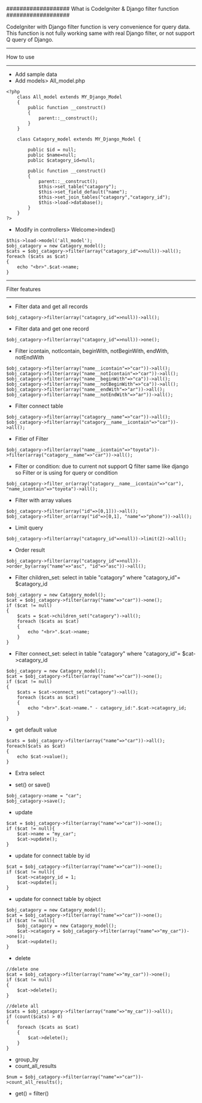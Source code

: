 ###################
What is CodeIgniter & Django filter function
###################

CodeIgniter with Django filter function is very convenience for query data.
This function is not fully working same with real Django filter, or not support Q query of Django.
 

*******************
How to use
*******************

- Add sample data
- Add models> All_model.php
```
<?php
    class All_model extends MY_Django_Model 
    {
        public function __construct()
        {
            parent::__construct();
        }
    }
    
    class Catagory_model extends MY_Django_Model {

        public $id = null;
        public $name=null;
        public $catagory_id=null;

        public function __construct()
        {
            parent::__construct();
            $this->set_table("catagory");
            $this->set_field_default("name");
            $this->set_join_tables("catagory","catagory_id");
            $this->load->database();
        }
    }
?>
```

- Modify in controllers> Welcome>index()
```
$this->load->model('all_model');
$obj_catagory = new Catagory_model();
$cats = $obj_catagory->filter(array("catagory_id"=>null))->all();
foreach ($cats as $cat)
{
    echo "<br>".$cat->name;
}
```

**************************
Filter features
**************************
- Filter data and get all records
```
$obj_catagory->filter(array("catagory_id"=>null))->all(); 
```

- Filter data and get one record
```
$obj_catagory->filter(array("catagory_id"=>null))->one();
```

- Filter icontain, notIcontain, beginWith, notBeginWith, endWith, notEndWith
```
$obj_catagory->filter(array("name__icontain"=>"car"))->all();
$obj_catagory->filter(array("name__notIcontain"=>"car"))->all();
$obj_catagory->filter(array("name__beginWith"=>"ca"))->all();
$obj_catagory->filter(array("name__notBeginWith"=>"ca"))->all();
$obj_catagory->filter(array("name__endWith"=>"ar"))->all();
$obj_catagory->filter(array("name__notEndWith"=>"ar"))->all();
```

- Filter connect table
```
$obj_catagory->filter(array("catagory__name"=>"car"))->all();
$obj_catagory->filter(array("catagory__name__icontain"=>"car"))->all();
```

- Fitler of Filter
```
$obj_catagory->filter(array("name__icontain"=>"toyota"))->filter(array("catagory__name"=>"car"))->all();
```

- Filter or condition: due to current not support Q filter same like django so Filter or is using for query or condition
```
$obj_catagory->filter_or(array("catagory__name__icontain"=>"car"), "name_icontain"=>"toyota")->all();
```

- Filter with array values
```
$obj_catagory->filter(array("id"=>[0,1]))->all();
$obj_catagory->filter_or(array("id"=>[0,1], "name"=>"phone"))->all();
```

- Limit query
```
$obj_catagory->filter(array("catagory_id"=>null))->limit(2)->all(); 
```

- Order result
```
$obj_catagory->filter(array("catagory_id"=>null))->order_by(array("name"=>"asc", "id"=>"asc"))->all();
```

- Filter children_set: select in table "catagory" where "catagory_id"= $catagory_id
```
$obj_catagory = new Catagory_model();
$cat = $obj_catagory->filter(array("name"=>"car"))->one();
if ($cat != null)
{
    $cats = $cat->children_set("catagory")->all();
    foreach ($cats as $cat)
    {
        echo "<br>".$cat->name;
    }
}
```

- Filter connect_set: select in table "catagory" where "catagory_id"= $cat->catagory_id
```
$obj_catagory = new Catagory_model();
$cat = $obj_catagory->filter(array("name"=>"car"))->one();
if ($cat != null)
{
    $cats = $cat->connect_set("catagory")->all();
    foreach ($cats as $cat)
    {
        echo "<br>".$cat->name." - catagory_id:".$cat->catagory_id;
    }
}
```

- get default value
```
$cats = $obj_catagory->filter(array("name"=>"car"))->all();
foreach($cats as $cat)
{
    echo $cat->value();
}
```

- Extra select

- set() or save()
```
$obj_catagory->name = "car";
$obj_catagory->save();
```

- update
```
$cat = $obj_catagory->filter(array("name"=>"car"))->one();
if ($cat != null){
    $cat->name = "my_car";
    $cat->update();
}
```

- update for connect table by id
```
$cat = $obj_catagory->filter(array("name"=>"car"))->one();
if ($cat != null){
    $cat->catagory_id = 1;
    $cat->update();
}
```

- update for connect table by object
```
$obj_catagory = new Catagory_model();
$cat = $obj_catagory->filter(array("name"=>"car"))->one();
if ($cat != null){
    $obj_catagory = new Catagory_model();
    $cat->catagory = $obj_catagory->filter(array("name"=>"my_car"))->one();
    $cat->update();
}
```

- delete
```
//delete one
$cat = $obj_catagory->filter(array("name"=>"my_car"))->one();
if ($cat != null)
{
    $cat->delete();
}

//delete all
$cats = $obj_catagory->filter(array("name"=>"my_car"))->all();
if (count($cats) > 0)
{
    foreach ($cats as $cat)
    {
        $cat->delete();
    }
}
```

- group_by
- count_all_results
```
$num = $obj_catagory->filter(array("name"=>"car"))->count_all_results();
```

- get() = filter()


